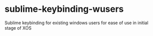 # sublime-keybinding-wusers
Sublime keybinding for existing windows users for ease of use in initial stage of XOS
